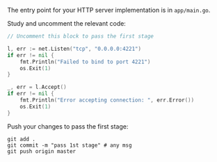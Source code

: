 The entry point for your HTTP server implementation is in `app/main.go`.

Study and uncomment the relevant code: 

```go
// Uncomment this block to pass the first stage

l, err := net.Listen("tcp", "0.0.0.0:4221")
if err != nil {
	fmt.Println("Failed to bind to port 4221")
	os.Exit(1)
}

_, err = l.Accept()
if err != nil {
	fmt.Println("Error accepting connection: ", err.Error())
	os.Exit(1)
}
```

Push your changes to pass the first stage:

```
git add .
git commit -m "pass 1st stage" # any msg
git push origin master
```
